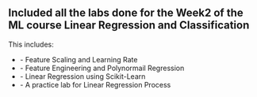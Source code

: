 <h2>Included all the labs done for the Week2 of the ML course Linear Regression and Classification</h2>

This includes:
<ul>
  <li>- Feature Scaling and Learning Rate</li>
  <li>- Feature Engineering and Polynormail Regression</li>
  <li>- Linear Regression using Scikit-Learn</li>
  <li>- A practice lab for Linear Regression Process</li>
</ul>
    
    
    
   
